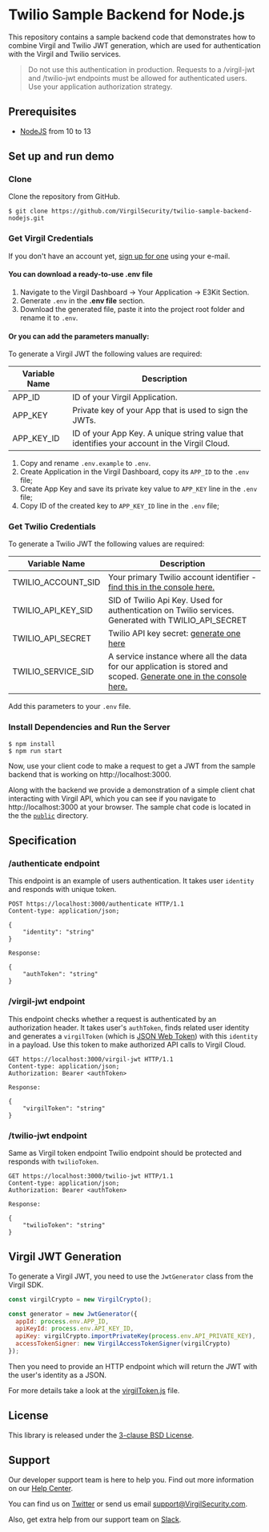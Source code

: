 # Twilio Sample Backend for Node.js

This repository contains a sample backend code that demonstrates how to combine Virgil and Twilio JWT generation, which are used for authentication with the Virgil and Twilio services.

> Do not use this authentication in production. Requests to a /virgil-jwt and /twilio-jwt endpoints must be allowed for authenticated users. Use your application authorization strategy.

## Prerequisites

- [NodeJS](https://nodejs.org) from 10 to 13

## Set up and run demo

### Clone

Clone the repository from GitHub.

```
$ git clone https://github.com/VirgilSecurity/twilio-sample-backend-nodejs.git
```

### Get Virgil Credentials

If you don't have an account yet, [sign up for one](https://dashboard.virgilsecurity.com/signup) using your e-mail. 

#### You can download a ready-to-use .env file

1. Navigate to the Virgil Dashboard -> Your Application -> E3Kit Section.
2. Generate `.env` in the **.env file** section.
3. Download the generated file, paste it into the project root folder and rename it to `.env`.

#### Or you can add the parameters manually:

To generate a Virgil JWT the following values are required:

| Variable Name                     | Description                    |
|-----------------------------------|--------------------------------|
| APP_ID                   | ID of your Virgil Application. |
| APP_KEY                  | Private key of your App that is used to sign the JWTs. |
| APP_KEY_ID               | ID of your App Key. A unique string value that identifies your account in the Virgil Cloud. |

1. Copy and rename `.env.example` to `.env`.
2. Create Application in the Virgil Dashboard, copy its `APP_ID` to the `.env` file;
3. Create App Key and save its private key value to `APP_KEY` line in the `.env` file;
4. Copy ID of the created key to `APP_KEY_ID` line in the `.env` file;

### Get Twilio Credentials

To generate a Twilio JWT the following values are required:

| Variable Name                     | Description                    |
|-----------------------------------|--------------------------------|
| TWILIO_ACCOUNT_SID                | Your primary Twilio account identifier - [find this in the console here.](https://www.twilio.com/console)        |
| TWILIO_API_KEY_SID                    | SID of Twilio Api Key. Used for authentication on Twilio services. Generated with TWILIO_API_SECRET|
| TWILIO_API_SECRET                 | Twilio API key secret: [generate one here](https://www.twilio.com/console/chat/runtime/api-keys) |
| TWILIO_SERVICE_SID            | A service instance where all the data for our application is stored and scoped. [Generate one in the console here.](https://www.twilio.com/console/chat/dashboard) |

Add this parameters to your `.env` file.

### Install Dependencies and Run the Server

```
$ npm install
$ npm run start
```
Now, use your client code to make a request to get a JWT from the sample backend that is working on http://localhost:3000.

Along with the backend we provide a demonstration of a simple client chat interacting with Virgil API, which you can see if you navigate to http://localhost:3000 at your browser. The sample chat code is located in the the [`public`](https://github.com/VirgilSecurity/demo-twilio-backend-nodejs/tree/master/public) directory.

## Specification

### /authenticate endpoint
This endpoint is an example of users authentication. It takes user `identity` and responds with unique token.

```http
POST https://localhost:3000/authenticate HTTP/1.1
Content-type: application/json;

{
    "identity": "string"
}

Response:

{
    "authToken": "string"
}
```

### /virgil-jwt endpoint
This endpoint checks whether a request is authenticated by an authorization header. It takes user's `authToken`, finds related user identity and generates a `virgilToken` (which is [JSON Web Token](https://jwt.io/)) with this `identity` in a payload. Use this token to make authorized API calls to Virgil Cloud.

```http
GET https://localhost:3000/virgil-jwt HTTP/1.1
Content-type: application/json;
Authorization: Bearer <authToken>

Response:

{
    "virgilToken": "string"
}
```

### /twilio-jwt endpoint
Same as Virgil token endpoint Twilio endpoint should be protected and responds with `twilioToken`.

```http
GET https://localhost:3000/twilio-jwt HTTP/1.1
Content-type: application/json;
Authorization: Bearer <authToken>

Response:

{
    "twilioToken": "string"
}
```

## Virgil JWT Generation
To generate a Virgil JWT, you need to use the `JwtGenerator` class from the Virgil SDK.

```js
const virgilCrypto = new VirgilCrypto();

const generator = new JwtGenerator({
  appId: process.env.APP_ID,
  apiKeyId: process.env.API_KEY_ID,
  apiKey: virgilCrypto.importPrivateKey(process.env.API_PRIVATE_KEY),
  accessTokenSigner: new VirgilAccessTokenSigner(virgilCrypto)
});

```

Then you need to provide an HTTP endpoint which will return the JWT with the user's identity as a JSON.

For more details take a look at the [virgilToken.js](api/virgilToken.js) file.

## License

This library is released under the [3-clause BSD License](LICENSE.md).

## Support

Our developer support team is here to help you. Find out more information on our [Help Center](https://help.virgilsecurity.com/).

You can find us on [Twitter](https://twitter.com/VirgilSecurity) or send us email support@VirgilSecurity.com.

Also, get extra help from our support team on [Slack](https://virgilsecurity.com/join-community).
